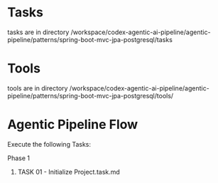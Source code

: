 # Tasks

tasks are in directory /workspace/codex-agentic-ai-pipeline/agentic-pipeline/patterns/spring-boot-mvc-jpa-postgresql/tasks

# Tools

tools are in directory /workspace/codex-agentic-ai-pipeline/agentic-pipeline/patterns/spring-boot-mvc-jpa-postgresql/tools/


# Agentic Pipeline Flow

Execute the following Tasks:

Phase 1

1. TASK 01 - Initialize Project.task.md